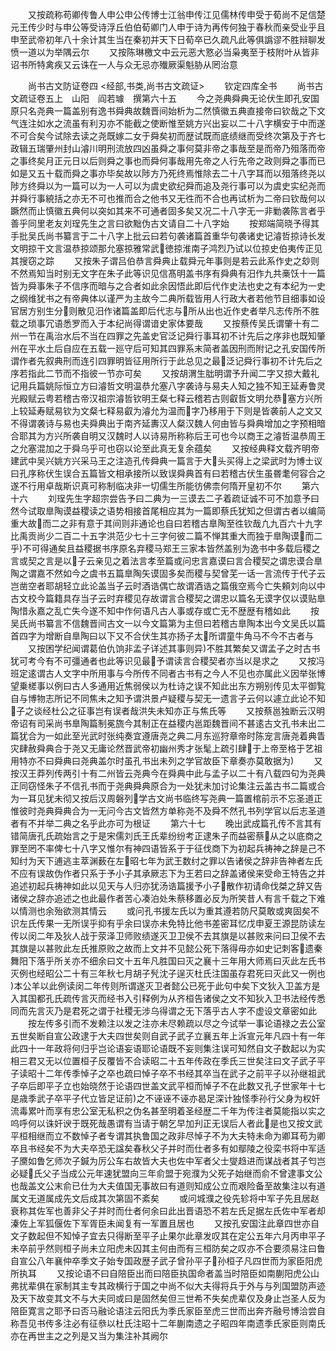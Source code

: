 <!-- { "loadSidebar": true } -->
　　又按疏称苟卿传鲁人申公申公传博士江翁申传江见儒林传申受于荀尚不足信楚元王传少时与申公等受诗浮丘伯伯荀卿门人申于诗为再传何独于春秋而亲受业乎且申至武帝初年八十余计其生当在秦初并天下日荀卒已久疏凡此等俱譌谬不胜辩聊发愤一道以为举隅云尔
　　又按陈琳檄文中云元恶大憝必当枭夷至于枝附叶从皆非诏书所特禽疾又云诛在一人与众无忌亦殱厥渠魁胁从罔治意



　　尚书古文防证卷四
<经部,书类,尚书古文疏证>
　　钦定四库全书
　　尚书古文疏证卷五上　山阳　阎若璩　撰第六十五
　　今之尧典舜典无论伏生即孔安国原只名尧典一篇盖别有逸书舜典故魏晋间始析为二然慎徽五典直接帝曰钦哉之下文气连注如水之流虽有利刃亦不能截之使断惟至姚方兴出妄以二十八字横安于中而遂不可合矣今试除去读之尧既嫁二女于舜矣初而歴试既而底绩继而受终次第及于齐七政辑五瑞肇州封山濬川明刑流放四凶虽舜之事何莫非帝之事哉至是而帝乃殂落而帝之事终矣月正元日以后则舜之事也而舜何事哉用先帝之人行先帝之政则舜之事而已如是又五十载而舜之事亦毕矣故以陟方乃死终焉惟除去二十八字耳而以殂落终尧以陟方终舜以为一篇可以为一人可以为虞史欲纪舜而追及尧行事可以为虞史实纪尧而并舜行事綂括之亦无不可也推而合之他书又无徃而不合也再试析为二帝曰钦哉何以蹶然而止慎徽五典何以突如其来不可通者固多矣又况二十八字无一非勦袭陈言者乎善乎同里老友刘珵先生之言曰欲黜伪古文请自二十八字始
　　按郑端简晓予得其手批吴氏尚书纂言于二十八字上批云曰若句袭诸篇首重华句袭诸史记濬哲掠诗长发文明掠干文言温恭掠颂那允塞掠雅常武徳掠淮南子鸿烈乃试以位掠史伯夷传正见其搜窃之踪
　　又按朱子谓吕伯恭言舜典止载舜元年事则是若云此系作史之玅则不然焉知当时别无文字在朱子此等识见信髙明盖书序有舜典有汨作九共槀饫十一篇皆为舜事朱子不信序而暗与之合者如此余因悟此即后代作史法也史之有本纪为一史之纲维犹书之有帝典体以谨严为主故今二典所载皆用人行政大者若他节目细事如设官居方别生分则散见汨作诸篇盖即后代志与所从出也近作史者举凡志传所不胜载之琐事冗语悉罗而入于本纪尚得谓谙史家体要哉
　　又按蔡传吴氏谓肇十有二州一节在禹治水后不当在四罪之先盖史官泛记舜行事耳初不计先后之序非也既知肇州在平水土后自应在五载一廵守后可知其四罪系末简者盖因刑而附记之孔安国传所谓作者先叙典刑而连引四罪明皆征用所行于此总见之最泛记舜行事初不计先后之序若指此二节而不指彼一节亦可矣
　　又按胡渭生朏明谓予升闻二字又掠大戴礼记用兵篇姚际恒立方曰濬哲文明温恭允塞八字袭诗与易夫人知之独不知王延寿鲁灵光殿赋云粤若稽古帝汉祖宗濬哲钦明王粲七释云稽若古则叡哲文明允恭塞方兴所上较延寿赋易钦为文粲七释易叡为濬允为温而字乃移用于下则是皆袭前人之文又不得谓袭诗与易也夫舜典出于南齐延夀汉人粲汉魏人何由皆与舜典增加之字预相暗合耶其为方兴所袭自明又汉魏时人以诗易所称称后王可也今以商王之濬哲温恭周王之允塞混加之于舜乌乎可也窃以论至此真无复余蕴矣
　　又按经典释文载齐明帝建武中吴兴姚方兴采马王之注造孔传舜典一篇言于大头买得上之梁武时为博士议曰孔序称伏生误合五篇皆文相承接所以致误舜典首有曰若稽古伏生虽昬耄何容合之遂不行用卓哉斯识真可称制临决非一切儒生所能彷佛柰何隋开皇初不尔
　　第六十六
　　刘珵先生字超宗尝告予曰二典为一三谟去二子着疏证诚不可不加意予曰然今试取臯陶谟益稷读之语势相接首尾相应其为一篇即蔡氏犹知之但谓古者以编简重大故而二之非有意于其间则非通论也自曰若稽古臯陶至徃钦哉凢九百六十九字比禹贡尚少二百二十五字洪范少七十三字何彼二篇不惮其重大而独于臯陶谟而二乎不可得通矣且益稷据书序原名弃稷马郑王三家本皆然盖别为逸书中多载后稷之言或契之言是以子云亲见之着法言孝至篇或问忠言嘉谟曰言合稷契之谓忠谟合臯陶之谓嘉不然如今之虞书五篇臯陶矢谟固多矣而稷与契曾芜一话一言流传于代子云岂凿空者耶胡轻立此论盖当子云时酒诰偶亡故谓酒诰之篇俄空焉今亡失頼刘向以中古文校今篇籍具存当子云时弃稷见存故谓言合稷契之谓忠以篇名无谟字仅以谟贴臯陶惜永嘉之乱亡失今遂不知中作何语凡古人事或存或亡无不歴歴有稽如此
　　按吴氏尚书纂言不信魏晋间古文一以今文篇第为主但曰若稽古臯陶本出今文吴氏以篇首四字为增断自臯陶曰以下又不合伏生其亦扬子太所谓童牛角马不今不古者与
　　又按困学纪闻谓葛伯仇饷非孟子详述其事则异不胜其繁矣又谓孟子之时古书犹可考今有不可彊通者也此等识见最予谓读言合稷契者亦当以是求之
　　又按冯班定逺谓古人文字中所用事与今所传不同者古书有之今人不见也亦属此义因举张博望乗槎事以例曰古人多通用近焦弱侯以为杜诗之误不知此出东方朔别传见太平御覧自与博物志所记不同焦未之知予谓洪景卢疑稷与契无一遗言子云何以遽立此论不知子之谈经杜公之征事岂有误者哉洪失未知亦正与焦氏等
　　又按蔡邕独断云汉明帝诏有司采尚书臯陶篇制冕旒今其制正在益稷内邕距魏晋间不甚逺古文孔书未出二篇犹合为一如此至光武时张纯奏宜遵唐尧之典二月东巡狩章帝时陈宠言唐尧着典眚灾肆赦舜典合于尧又无庸论然晋武帝初幽州秀才张髦上疏引肆于上帝至格于艺祖用特亦不曰舜典曰尧典盖尔时虽孔书出未列之学官故臣下章奏亦莫敢据为
　　又按汉王莽列传两引十有二州皆云尧典今在舜典中此与孟子以二十有八载四句为尧典正同窃怪朱子不信孔书而于尧典舜典原合为一处犹未加讨论集注云盖古书二篇或合为一耳见犹未彻又按后汉周磐列学古文尚书临终写尧典一篇置棺前示不忘圣道正惟彼时尧典舜典合为一无问今古文皆然方单称尧不及舜不然孔书列学官以后志圣道者有不并举二典之名乎此亦可为根证
　　第六十七
　　晚出武成篇孔传不言其有错简唐孔氏疏始言之于是宋儒刘氏王氏辈纷纷考正逮朱子而益密蔡从之以底商之罪至罔不率俾七十八字又惟尔有神四语皆系于于征伐商下为初起兵祷神之辞是己不知纣为天下逋逃主萃渊薮在左昭七年为武王数纣之罪以告诸侯之辞非告神者左氏不应有误故伪作者只系于予小子其承厥志下为王若曰之辞盖诸侯来受命王特告之并追述初起兵祷神如此以见天与人归亦犹汤诰篇援予小子散作初请命伐桀之辞又告诸侯之辞亦追述之也此最作者苦心凑泊处朱蔡移置必反为所笑昔人有言千载之下难以情测也余殆欲测其情云
　　或问孔书援左氏以为重其遵若防尺莫敢或爽固矣不识左氏传果一无所误乎抑有乎余曰误亦未免特比他书差密耳忆戊申夏王源昆防读左传以闵二年及狄人战于荥泽卫师败绩遂灭卫卫侯不去其旗是以甚败来问曰卫侯不去其旗是以甚败此左氏推原败之故而上文并不见懿公死下落得毋亦如史记刺客遗秦舞阳下落乎所关亦不细余曰文十五年凡胜国曰灭之襄十三年用大师焉曰灭此左氏书灭例也经昭公二十有三年秋七月胡子髠沈子逞灭杜氏注国虽存君死曰灭此又一例也本公羊以此例读闵二年传则所谓遂灭卫者懿公已死于此句中矣下文狄入卫盖方是入其国都孔氏疏传言灭而经书入引释例为从齐桓告诸侯之文不知狄入卫书法经传悉同而先言灭乃是君死之谓于社稷无涉乌得谓之无下落乎古人字不虚设文章密如此
　　按左传多引而不发赖注以发之注亦未尽赖疏以尽之今试举一事论语禄之去公室五世矣断自宣公政逮于大夫四世矣则自武子武子立襄五年上泝宣元年凡四十有一年此四十一年政将何归乎岂论语妄语耶论语既不妄则集注误可知然自文子数起以为实相三君又无以位置桓子反覆皆不合读昭二十五年传政在季氏三世矣注曰文子武子平子读昭十二年传季悼子之卒也疏曰悼子卒不书经其卒当在武子之前平子以孙继祖武子卒后即平子立也始晓然于论语四世盖文武平桓而悼子不在此数又孔子世家年十七是歳季武子卒平子代立皆足证前之不诬诬不诬亦曷足深计独怪季孙行父身为权奸流毒累叶而享有忠公室无私积之伪名甚至明着圣经歴二千年为传注者莫能指以实之呜呼何以诛奸谀于既死哉愚谓有当请于朝乞早加刋正无误后人者此是也又按文武平桓相继而立不数悼子者专谓其执鲁国之政非尽悼子不为大夫特未命为卿耳苟为卿卒且书经矣不为大夫卒恐无諡矣春秋父子并时而仕者多有如鄢陵之役栾书将中军适子黡如鲁乞师次子鍼为厉公车右故皆大夫也佐中军者父士燮趋进而谋战者其子匄岂必疑氏父子当成公元年速犹盟向三年俞盟于宛濮为父死子始继而俞不曾逮事文公也哉盖文公末俞已仕为大夫值国无事故曰有道则知成公立而艰险备至故集注以有道属文无道属成先文后成其次第固不紊矣
　　或问城濮之役先轸将中军子先且居赵衰称其佐军也善非父子并时而仕者何余曰此出晋语恐不若左氏足据左氏佐中军者却溱佐上军狐偃佐下军胥臣未闻复有一军置且居也
　　又按孔安国注此章四世亦自文子数起但不知悼子宜去只得断至平子止果尔此章发叹其在定公五年六月丙申平子未卒前乎然则桓子尚未立阳虎未囚其主何由而有三桓防矣之叹亦不合要须易注曰鲁自宣公八年襄仲卒季文子始专国政歴子武子曾孙平子孙桓子凡四世而为家臣阳虎所执耳
　　又按论语不曰自陪臣出而曰陪臣执国命者盖当时陪臣如南蒯阳虎公山弗扰辈俱在家制其主专其政横行于国之中尚不似大夫得将兵于外与与列国盟防声迹及天下故变其文不与大夫同或曰是固然矣但三世希不失矣虎辈仅及身止岂圣人反为陪臣寛言之耶予曰否马融论语注云阳氏为季氏家臣至虎三世而出奔齐融号博洽尝自称吾见书传多注必有征叅以杜氏注昭十二年蒯南遗之子昭四年南遗季氏家臣则南氏亦在再世主之之列是又当为集注补其阙尔
